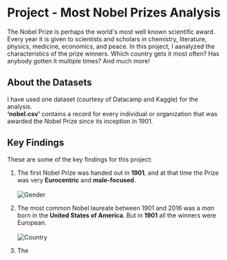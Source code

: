 # Project - Most Nobel Prizes Analysis

The Nobel Prize is perhaps the world's most well known scientific award. Every year it is given to scientists and scholars in chemistry, literature, physics, medicine, economics, and peace. In this project, I aanalyzed the characteristics of the prize winners. Which country gets it most often? Has anybody gotten it multiple times? 
And much more! 


## About the Datasets

I have used one dataset (courtesy of Datacamp and Kaggle) for the analysis.  
**‘nobel.csv’** contains a record for every individual or organization that was awarded the Nobel Prize since its inception in 1901.

## Key Findings
These are some of the key findings for this project:

1. The first Nobel Prize was handed out in **1901**, and at that time the Prize was very **Eurocentric** and **male-focused**.
   <br> </br>
   ![Gender](https://user-images.githubusercontent.com/75243291/204132857-6841c3a9-a0d4-4a9d-a954-6d8b1fa0a5cc.PNG)

2. The most common Nobel laureate between 1901 and 2016 was a *man* born in the **United States of America**. But in **1901** all the winners were European.
   <br> </br>
   ![Country](https://user-images.githubusercontent.com/75243291/204132873-87c3de46-3a46-4235-920f-f42a550cd283.PNG)

3. The 
